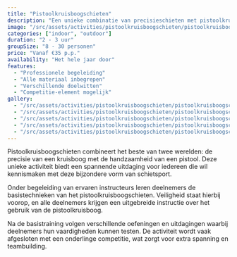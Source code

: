 ```yaml
---
title: "Pistoolkruisboogschieten"
description: "Een unieke combinatie van precisieschieten met pistoolkruisbogen."
image: "/src/assets/activities/pistoolkruisboogschieten/pistoolkruisboogschieten-1.jpg"
categories: ["indoor", "outdoor"]
duration: "2 - 3 uur"
groupSize: "8 - 30 personen"
price: "Vanaf €35 p.p."
availability: "Het hele jaar door"
features:
  - "Professionele begeleiding"
  - "Alle materiaal inbegrepen"
  - "Verschillende doelwitten"
  - "Competitie-element mogelijk"
gallery:
  - "/src/assets/activities/pistoolkruisboogschieten/pistoolkruisboogschieten-2.jpg"
  - "/src/assets/activities/pistoolkruisboogschieten/pistoolkruisboogschieten-3.jpg"
  - "/src/assets/activities/pistoolkruisboogschieten/pistoolkruisboogschieten-4.jpg"
  - "/src/assets/activities/pistoolkruisboogschieten/pistoolkruisboogschieten-5.jpg"
  - "/src/assets/activities/pistoolkruisboogschieten/pistoolkruisboogschieten-6.jpg"
---
```


Pistoolkruisboogschieten combineert het beste van twee werelden: de precisie van een kruisboog met de handzaamheid van een pistool. Deze unieke activiteit biedt een spannende uitdaging voor iedereen die wil kennismaken met deze bijzondere vorm van schietsport.

Onder begeleiding van ervaren instructeurs leren deelnemers de basistechnieken van het pistoolkruisboogschieten. Veiligheid staat hierbij voorop, en alle deelnemers krijgen een uitgebreide instructie over het gebruik van de pistoolkruisboog.

Na de basistraining volgen verschillende oefeningen en uitdagingen waarbij deelnemers hun vaardigheden kunnen testen. De activiteit wordt vaak afgesloten met een onderlinge competitie, wat zorgt voor extra spanning en teambuilding.
